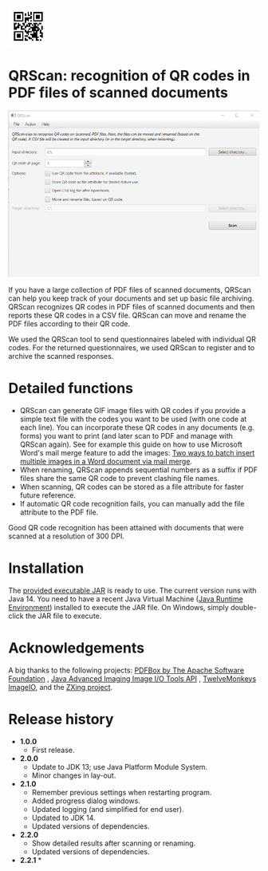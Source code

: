 ![QRScan](qrscan.png)
# QRScan: recognition of QR codes in PDF files of scanned documents

![QRScan screenshot main screen](qrscan_capture.png)

If you have a large collection of PDF files of scanned documents, QRScan can help you keep track of your documents and set up basic file archiving. QRScan recognizes QR codes in PDF files of scanned documents and then reports these QR codes in a CSV file. QRScan can move and rename the PDF files according to their QR code. 

We used the QRScan tool to send questionnaires labeled with individual QR codes. For the returned questionnaires, we used QRScan to register and to archive the scanned responses.

# Detailed functions
* QRScan can generate GIF image files with QR codes if you provide a simple text file with the codes you want to be used (with one code at each line). You can incorporate these QR codes in any documents (e.g. forms) you want to print (and later scan to PDF and manage with QRScan again). See for example this guide on how to use Microsoft Word's mail merge feature to add the images: [Two ways to batch insert multiple images in a Word document via mail merge](https://www.datanumen.com/blogs/2-ways-batch-insert-multiple-pictures-word-document-via-mail-merge/).
* When renaming, QRScan appends sequential numbers as a suffix if PDF files share the same QR code to prevent clashing file names.
* When scanning, QR codes can be stored as a file attribute for faster future reference. 
* If automatic QR code recognition fails, you can manually add the file attribute to the PDF file. 

Good QR code recognition has been attained with documents that were scanned at a resolution of 300 DPI.

# Installation
The [provided executable JAR](https://github.com/LS31/qrscan/releases) is ready to use. The current version runs with Java 14. You need to have a recent Java Virtual Machine ([Java Runtime Environment](https://java.com/en/download/)) installed to execute the JAR file. On Windows, simply double-click the JAR file to execute. 

# Acknowledgements
A big thanks to the following projects: [PDFBox by The Apache Software Foundation](https://pdfbox.apache.org/)
, [Java Advanced Imaging Image I/O Tools API](https://github.com/jai-imageio/jai-imageio-jpeg2000)
, [TwelveMonkeys ImageIO](https://haraldk.github.io/TwelveMonkeys/), and the [ZXing project](https://github.com/zxing).

# Release history
* **1.0.0**
  * First release.
* **2.0.0**
  * Update to JDK 13; use Java Platform Module System.
  * Minor changes in lay-out.
* **2.1.0**
  * Remember previous settings when restarting program.
  * Added progress dialog windows.
  * Updated logging (and simplified for end user).
  * Updated to JDK 14.
  * Updated versions of dependencies.
* **2.2.0**
  * Show detailed results after scanning or renaming.
  * Updated versions of dependencies.
* **2.2.1**
  * 